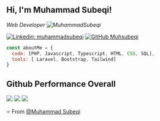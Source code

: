 <h2> Hi, I'm Muhammad Subeqi!</h2>
<p><em> Web Developer <img src="https://komarev.com/ghpvc/?username=muhammadsubeqi&label=Profile%20views&color=0e75b6&style=flat" alt="MuhammadSubeqi" />

</em></p>

[![Linkedin: muhammadsubeqi](https://img.shields.io/badge/-muhammadsubeqi-blue?style=flat-square&logo=Linkedin&logoColor=white&link=https://www.linkedin.com/in/muhammad-subeqi/)](https://www.linkedin.com/in/muhammadsubeqi/)
[![GitHub Muhsubeqi](https://img.shields.io/github/followers/muhammadsubeqi?label=follow&style=social)](https://github.com/muhsubeqi)


```javascript
const aboutMe = {
  code: [PHP, Javascript, Typescript, HTML, CSS, SQL],
  tools: [ Laravel, Bootstrap, Tailwind]
}
```
## Github Performance Overall
![](http://github-profile-summary-cards.vercel.app/api/cards/stats?username=muhsubeqi&theme=dark)
![](http://github-profile-summary-cards.vercel.app/api/cards/most-commit-language?username=muhsubeqi&theme=dark) 
![](http://github-profile-summary-cards.vercel.app/api/cards/profile-details?username=muhsubeqi&theme=dark)

⭐️ From [@Muhammad Subeqi](https://github.com/muhsubeqi)
